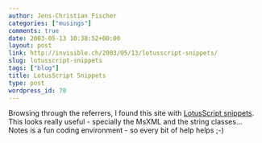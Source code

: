 ```yaml
---
author: Jens-Christian Fischer
categories: ["musings"]
comments: true
date: 2003-05-13 10:38:52+00:00
layout: post
link: http://invisible.ch/2003/05/13/lotusscript-snippets/
slug: lotusscript-snippets
tags: ["blog"]
title: LotusScript Snippets
type: post
wordpress_id: 70
---
```


Browsing through the referrers, I found this site with [LotusScript snippets](http://www.greentechnologist.org/wiki/wiki?LotusScript). This looks really useful - specially the MsXML and the string classes... Notes is a fun coding environment - so every bit of help helps ;-)
